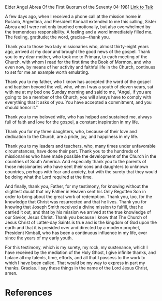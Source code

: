 Elder Angel Abrea
Of the First Quorum of the Seventy
04-1981
[Link to Talk](https://www.churchofjesuschrist.org/study/general-conference/1981/04/gracias?lang=eng)

A few days ago, when I received a phone call at the mission home in Rosario, Argentina, and President Kimball extended to me this calling, Sister Abrea and I were not only touched emotionally, but also overwhelmed by the tremendous responsibility. A feeling and a word immediately filled me. The feeling, gratitude; the word, gracias—thank you.

Thank you to those two lady missionaries who, almost thirty-eight years ago, arrived at my door and brought the good news of the gospel. Thank you to my dear mother, who took me to Primary, to each meeting of the Church, with whom I read for the first time the Book of Mormon, and who even now, by means of her activity and faithful life in the Church, continues to set for me an example worth emulating.

Thank you to my father, who I know has accepted the word of the gospel and baptism beyond the veil, who, when I was a youth of eleven years, sat with me at my bed one Sunday morning and said to me, “Angel, if you are going to be a member of the Church, you will always have to comply with everything that it asks of you. You have accepted a commitment, and you should honor it.”

Thank you to my beloved wife, who has helped and sustained me, always full of faith and love for the gospel, a constant inspiration in my life.

Thank you for my three daughters, who, because of their love and dedication to the Church, are a pride, joy, and happiness in my life.

Thank you to my leaders and teachers, who, many times under unfavorable circumstances, have done their part. Thank you to the hundreds of missionaries who have made possible the development of the Church in the countries of South America. And especially thank you to the parents of those missionaries who have sent their sons and daughters to unknown countries, perhaps with fear and anxiety, but with the surety that they would be doing what the Lord required at the time.

And finally, thank you, Father, for my testimony, for knowing without the slightest doubt that my Father in Heaven sent his Only Begotten Son in order to bring about the great work of redemption. Thank you, too, for the knowledge that Christ was resurrected and that he lives. Thank you for knowing that Joseph Smith received a divine mission to fulfill, that he carried it out, and that by his mission we arrived at the true knowledge of our Savior, Jesus Christ. Thank you because I know that The Church of Jesus Christ of Latter-day Saints is true and is the kingdom of God upon the earth and that it is presided over and directed by a modern prophet, President Kimball, who has been a continuous influence in my life, ever since the years of my early youth.

For this testimony, which is my surety, my rock, my sustenance, which I have received by the mediation of the Holy Ghost, I give infinite thanks, and I place all my talents, time, efforts, and all that I possess to the work to which I have been called. That would be my way to express in part my thanks. Gracias. I say these things in the name of the Lord Jesus Christ, amen.

# References
